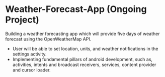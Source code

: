 # Weather-Forecast-App (Ongoing Project)

Building a weather forecasting app which will provide five days of weather forecast using the OpenWeatherMap API. <br />

- User will be able to set location, units, and weather notifications in the settings activity.<br />
- Implementing fundamental pillars of android development, such as, activities, intents and broadcast receivers, services, content provider and cursor loader.
